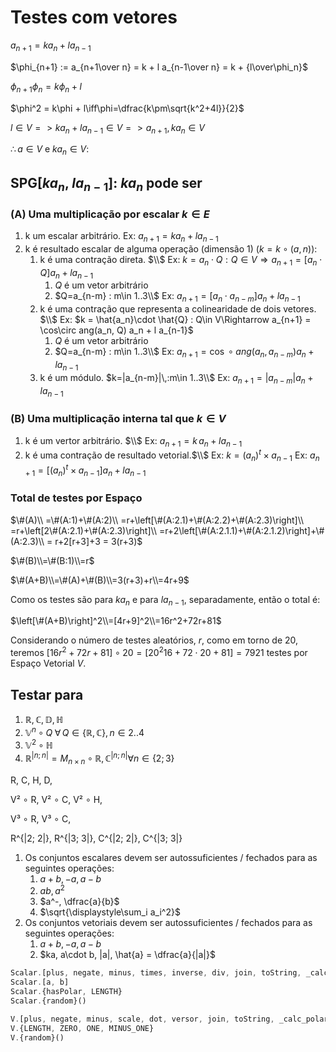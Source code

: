 # Testes com vetores

$a_{n+1} = k a_n + l a_{n-1}$

$\phi_{n+1} := a_{n+1\over n} = k + l a_{n-1\over n} = k + {l\over\phi_n}$

$\phi_{n+1}\phi_n = k\phi_n + l$

$\phi^2 = k\phi + l\iff\phi=\dfrac{k\pm\sqrt{k^2+4l}}{2}$

$l \in V => k a_n + l a_{n-1} \in V => a_{n + 1}, k a_n \in V$

$\therefore a \in V$ e $k a_n \in V$:

## SPG[$k a_n$, $l a_{n-1}$]: $k a_n$ pode ser

### (A) Uma multiplicação por escalar $k \in E$

1. k um escalar arbitrário.
   Ex: $a_{n+1} = k a_n + l a_{n-1}$
2. k é resultado escalar de alguma operação (dimensão 1) ($k = k\circ (a,\,n)$):
   1. k é uma contração direta. $\\$
      Ex: $k = a_n\cdot Q : Q\in V\Rightarrow a_{n+1} = \left[a_n\cdot Q\right] a_n + l a_{n-1}$
         1. $Q$ é um vetor arbitrário
         2. $Q=a_{n-m} : m\in 1..3\\$
            Ex: $a_{n+1}=\left[a_n\cdot a_{n-m}\right]a_n + la_{n-1}$
   2. k é uma contração que representa a colinearidade de dois vetores. $\\$
      Ex: $k = \hat{a_n}\cdot \hat{Q} : Q\in V\Rightarrow a_{n+1} = \cos\circ ang(a_n, Q) a_n + l a_{n-1}$
         1. $Q$ é um vetor arbitrário
         2. $Q=a_{n-m} : m\in 1..3\\$
            Ex: $a_{n+1}=\cos\circ ang(a_n, a_{n-m})a_n + la_{n-1}$
   3. k é um módulo. $k=|a_{n-m}|\,:m\in 1..3\\$
      Ex: $a_{n+1}=|a_{n-m}|a_n+la_{n-1}$

### (B) Uma multiplicação interna tal que $k \in V$

1. k é um vertor arbitrário. $\\$
   Ex: $a_{n+1}=k\,a_n + la_{n-1}$
2. k é uma contração de resultado vetorial.$\\$
   Ex: $k=(a_n)^t\times a_{n-1}$
   Ex: $a_{n+1}=\left[(a_n)^t\times a_{n-1}\right]a_n + la_{n-1}$

### Total de testes por Espaço

$\#(A)\\
=\#(A:1)+\#(A:2)\\
=r+\left[\#(A:2.1)+\#(A:2.2)+\#(A:2.3)\right]\\
=r+\left[2\#(A:2.1)+\#(A:2.3)\right]\\
=r+2\left[\#(A:2.1.1)+\#(A:2.1.2)\right]+\#(A:2.3)\\
= r+2[r+3]+3 = 3(r+3)$

$\#(B)\\=\#(B:1)\\=r$

$\#(A+B)\\=\#(A)+\#(B)\\=3(r+3)+r\\=4r+9$

Como os testes são para $k a_n$ e para $l a_{n-1}$, separadamente, então o total é:

$\left[\#(A+B)\right]^2\\=[4r+9]^2\\=16r^2+72r+81$

Considerando o número de testes aleatórios, $r$, como em torno de $20$, teremos $[16r^2+72r+81]\circ 20=[20^2 16+72\cdot 20+81] = 7921$ testes por Espaço Vetorial $V$.

## Testar para

1. $\mathbb{R}, \mathbb{C}, \mathbb{D}, \mathbb{H}$
2. $\mathbb{V}^n\circ Q\;\forall\,Q\in\{\mathbb{R}, \mathbb{C}\}, n\in 2..4$
3. $\mathbb{V}^2\circ\mathbb{H}$
4. $\mathbb{R}^{|n; n|} = M_{n\times n}\circ\mathbb{R}, \mathbb{C}^{|n; n|}\forall n\in \{2; 3\}$

R, C, H, D,

V² ∘ R, V² ∘ C, V² ∘ H,

V³ ∘ R, V³ ∘ C,

R^{|2; 2|}, R^{|3; 3|}, C^{|2; 2|}, C^{|3; 3|}

1. Os conjuntos escalares devem ser autossuficientes / fechados para as seguintes operações:
   1. $a+b, -a, a-b$
   2. $a b, a^2$
   3. $a^-, \dfrac{a}{b}$
   4. $\sqrt{\displaystyle\sum_i a_i^2}$
2. Os conjuntos vetoriais devem ser autossuficientes / fechados para as seguintes operações:
   1. $a+b, -a, a-b$
   2. $ka, a\cdot b, |a|, \hat{a} = \dfrac{a}{|a|}$

```javascript
Scalar.[plus, negate, minus, times, inverse, div, join, toString, _calc_polar, toFixed]()
Scalar.[a, b]
Scalar.{hasPolar, LENGTH}
Scalar.{random}()

V.[plus, negate, minus, scale, dot, versor, join, toString, _calc_polar, toFixed]()
V.{LENGTH, ZERO, ONE, MINUS_ONE}
V.{random}()
```
